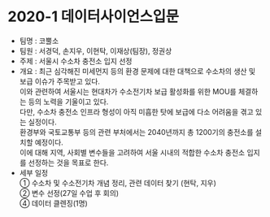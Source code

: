 # 2020-1 데이터사이언스입문
* 팀명 : 코뿔소 <br>
* 팀원 : 서경덕, 손지우, 이현탁, 이재상(팀장), 정권상 <br>
* 주제 : 서울시 수소차 충전소 입지 선정 <br>
* 개요 : 최근 심각해진 미세먼지 등의 환경 문제에 대한 대책으로 수소차의 생산 및 보급 이슈가 주목받고 있다. <br>
이와 관련하여 서울시는 현대차가 수소전기차 보급 활성화를 위한 MOU를 체결하는 등의 노력을 기울이고 있다. <br>
다만, 수소차 충전소 인프라 형성이 아직 미흡한 탓에 보급에 다소 어려움을 겪고 있는 실정이다. <br>
환경부와 국토교통부 등의 관련 부처에서는 2040년까지 총 1200기의 충전소를 설치할 예정이다. <br>
이에 대해 지역, 사회별 변수들을 고려하여 서울 시내의 적합한 수소차 충전소 입지를 선정하는 것을 목표로 한다. <br>
* 세부 일정 <br>
① 수소차 및 수소전기차 개념 정리, 관련 데이터 찾기 (현탁, 지우) <br>
② 변수 선정(27일 수업 후 회의) <br>
④ 데이터 클렌징(1명)

